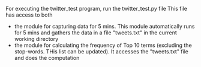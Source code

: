 For executing the twitter_test program, run the twitter_test.py file
This file has access to both 
- the module for capturing data for 5 mins. This module automatically runs for 5 mins and gathers the data in a file "tweets.txt" in the current working directory
- the module for calculating the frequency of Top 10 terms (excluding the stop-words. THis list can be updated). It accesses the "tweets.txt" file and does the computation
